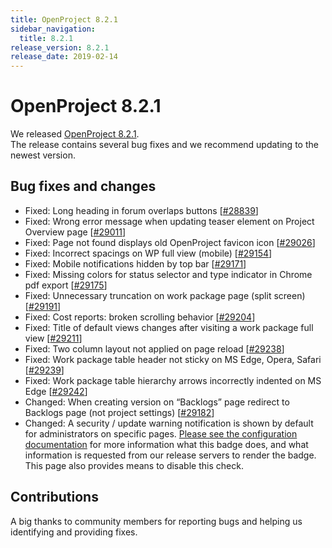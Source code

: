 ```yaml
---
title: OpenProject 8.2.1
sidebar_navigation:
  title: 8.2.1
release_version: 8.2.1
release_date: 2019-02-14
---
```



# OpenProject 8.2.1

We released
[OpenProject 8.2.1](https://community.openproject.org/versions/1352).  
The release contains several bug fixes and we recommend updating to the
newest version.

## Bug fixes and changes

- Fixed: Long heading in forum overlaps buttons \[[#28839](https://community.openproject.org/wp/28839)\]
- Fixed: Wrong error message when updating teaser element on Project Overview page \[[#29011](https://community.openproject.org/wp/29011)\]
- Fixed: Page not found displays old OpenProject favicon icon \[[#29026](https://community.openproject.org/wp/29026)\]
- Fixed: Incorrect spacings on WP full view (mobile) \[[#29154](https://community.openproject.org/wp/29154)\]
- Fixed: Mobile notifications hidden by top bar \[[#29171](https://community.openproject.org/wp/29171)\]
- Fixed: Missing colors for status selector and type indicator in Chrome pdf export \[[#29175](https://community.openproject.org/wp/29175)\]
- Fixed: Unnecessary truncation on work package page (split screen) \[[#29191](https://community.openproject.org/wp/29191)\]
- Fixed: Cost reports: broken scrolling behavior \[[#29204](https://community.openproject.org/wp/29204)\]
- Fixed: Title of default views changes after visiting a work package full view \[[#29211](https://community.openproject.org/wp/29211)\]
- Fixed: Two column layout not applied on page reload \[[#29238](https://community.openproject.org/wp/29238)\]
- Fixed: Work package table header not sticky on MS Edge, Opera, Safari \[[#29239](https://community.openproject.org/wp/29239)\]
- Fixed: Work package table hierarchy arrows incorrectly indented on MS Edge \[[#29242](https://community.openproject.org/wp/29242)\]
- Changed: When creating version on “Backlogs” page redirect to Backlogs page (not project settings) \[[#29182](https://community.openproject.org/wp/29182)\]
- Changed: A security / update warning notification is shown by
  default for administrators on specific pages. [Please see the configuration documentation](../../../system-admin-guide/information#security-badge)
  for more information what this badge does, and what information is
  requested from our release servers to render the badge. This page
  also provides means to disable this check.

## Contributions

A big thanks to community members for reporting bugs and helping us
identifying and providing fixes.
